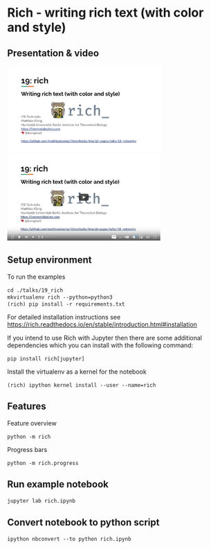 # Rich - writing rich text (with color and style)
## Presentation & video  
<a href="https://docs.google.com/presentation/d/e/2PACX-1vSra5QzYt4NIaVEjALAmg5lQM3Iov4ZxYtN9XfQWOcevibVYnyVl7_ub240TDUIMMPa-NOgKzgrGV7d/pub?start=false&loop=false&delayms=3000" target="_blank">
    <img src="./presentation.png" height="200"/>
</a>
  
<a href="https://youtu.be/sa-ArMZreAQ" target="_blank">
    <img src="./video.png" height="200"/>
</a>

## Setup environment
To run the examples 
```
cd ./talks/19_rich
mkvirtualenv rich --python=python3
(rich) pip install -r requirements.txt
```
For detailed installation instructions see
https://rich.readthedocs.io/en/stable/introduction.html#installation

If you intend to use Rich with Jupyter then there are some additional dependencies 
which you can install with the following command:
```
pip install rich[jupyter]
```

Install the virtualenv as a kernel for the notebook
```
(rich) ipython kernel install --user --name=rich
```

## Features
Feature overview
```
python -m rich
```
Progress bars
```
python -m rich.progress
```

## Run example notebook
```shell
jupyter lab rich.ipynb
```

## Convert notebook to python script
```shell
ipython nbconvert --to python rich.ipynb
```